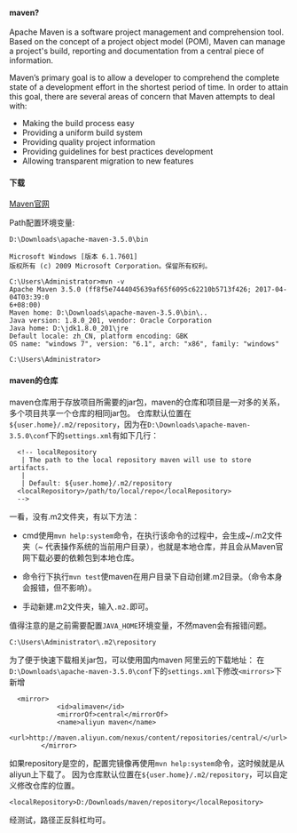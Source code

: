 #### maven?

Apache Maven is a software project management and comprehension tool. Based on the concept of a project object model (POM), Maven can manage a project's build, reporting and documentation from a central piece of information.

Maven’s primary goal is to allow a developer to comprehend the complete state of a development effort in the shortest period of time. In order to attain this goal, there are several areas of concern that Maven attempts to deal with:

- Making the build process easy
- Providing a uniform build system
- Providing quality project information
- Providing guidelines for best practices development
- Allowing transparent migration to new features

#### 下载

[Maven官网](http://maven.apache.org/download.cgi)

Path配置环境变量:

```
D:\Downloads\apache-maven-3.5.0\bin
```

```
Microsoft Windows [版本 6.1.7601]
版权所有 (c) 2009 Microsoft Corporation。保留所有权利。

C:\Users\Administrator>mvn -v
Apache Maven 3.5.0 (ff8f5e7444045639af65f6095c62210b5713f426; 2017-04-04T03:39:0
6+08:00)
Maven home: D:\Downloads\apache-maven-3.5.0\bin\..
Java version: 1.8.0_201, vendor: Oracle Corporation
Java home: D:\jdk1.8.0_201\jre
Default locale: zh_CN, platform encoding: GBK
OS name: "windows 7", version: "6.1", arch: "x86", family: "windows"

C:\Users\Administrator>
```
#### maven的仓库

maven仓库用于存放项目所需要的jar包，maven的仓库和项目是一对多的关系，多个项目共享一个仓库的相同jar包。
仓库默认位置在`${user.home}/.m2/repository`，因为在`D:\Downloads\apache-maven-3.5.0\conf`下的`settings.xml`有如下几行：
```
  <!-- localRepository
   | The path to the local repository maven will use to store artifacts.
   |
   | Default: ${user.home}/.m2/repository
  <localRepository>/path/to/local/repo</localRepository>
  -->
```
一看，没有.m2文件夹，有以下方法：
- cmd使用`mvn help:system`命令，在执行该命令的过程中，会生成~/.m2文件夹（~ 代表操作系统的当前用户目录），也就是本地仓库，并且会从Maven官网下载必要的依赖包到本地仓库。

- 命令行下执行`mvn test`使maven在用户目录下自动创建.m2目录。（命令本身会报错，但不影响）。

- 手动新建.m2文件夹，输入`.m2.`即可。

值得注意的是之前需要配置`JAVA_HOME`环境变量，不然maven会有报错问题。
```
C:\Users\Administrator\.m2\repository
```
为了便于快速下载相关jar包，可以使用国内maven 阿里云的下载地址：
在`D:\Downloads\apache-maven-3.5.0\conf`下的`settings.xml`下修改`<mirrors>`下新增
```
  <mirror>
            <id>alimaven</id>
            <mirrorOf>central</mirrorOf>
            <name>aliyun maven</name>
            <url>http://maven.aliyun.com/nexus/content/repositories/central/</url>
        </mirror>
```
如果repository是空的，配置完镜像再使用`mvn help:system`命令，这时候就是从aliyun上下载了。
因为仓库默认位置在`${user.home}/.m2/repository`，可以自定义修改仓库的位置。
```
<localRepository>D:/Downloads/maven/repository</localRepository>
```
经测试，路径正反斜杠均可。




